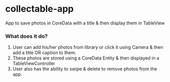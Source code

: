 # collectable-app
App to save photos in CoreData with a title &amp; then display them in TableView

<h3>What does it do?</h3>

1. User can add his/her photos from library or click it using Camera & then add a title OR caption to them.
2. These photos are stored using a CoreData Entity & then displayed in a TableViewController
3. User also  has the ability to swipe & delete to remove photos from the app.

